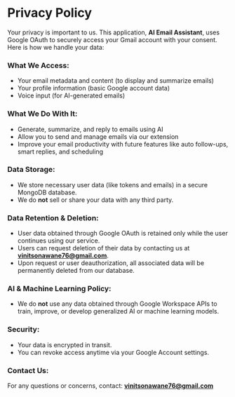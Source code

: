 # Privacy Policy

Your privacy is important to us. This application, **AI Email Assistant**, uses Google OAuth to securely access your Gmail account with your consent. Here is how we handle your data:

### What We Access:
- Your email metadata and content (to display and summarize emails)
- Your profile information (basic Google account data)
- Voice input (for AI-generated emails)

### What We Do With It:
- Generate, summarize, and reply to emails using AI
- Allow you to send and manage emails via our extension
- Improve your email productivity with future features like auto follow-ups, smart replies, and scheduling

### Data Storage:
- We store necessary user data (like tokens and emails) in a secure MongoDB database.
- We do **not** sell or share your data with any third party.

### Data Retention & Deletion:
- User data obtained through Google OAuth is retained only while the user continues using our service.
- Users can request deletion of their data by contacting us at **vinitsonawane76@gmail.com**.
- Upon request or user deauthorization, all associated data will be permanently deleted from our database.

### AI & Machine Learning Policy:
- We do **not** use any data obtained through Google Workspace APIs to train, improve, or develop generalized AI or machine learning models.

### Security:
- Your data is encrypted in transit.
- You can revoke access anytime via your Google Account settings.

### Contact Us:
For any questions or concerns, contact: **vinitsonawane76@gmail.com**
